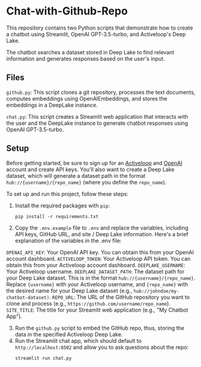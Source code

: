 # Chat-with-Github-Repo

This repository contains two Python scripts that demonstrate how to create a chatbot using Streamlit, OpenAI GPT-3.5-turbo, and Activeloop's Deep Lake.

The chatbot searches a dataset stored in Deep Lake to find relevant information and generates responses based on the user's input.

## Files

`github.py`: This script clones a git repository, processes the text documents, computes embeddings using OpenAIEmbeddings, and stores the embeddings in a DeepLake instance.

`chat.py`: This script creates a Streamlit web application that interacts with the user and the DeepLake instance to generate chatbot responses using OpenAI GPT-3.5-turbo.

## Setup

Before getting started, be sure to sign up for an [Activeloop](https://www.activeloop.ai/) and [OpenAI](https://openai.com/) account and create API keys. You'll also want to create a Deep Lake dataset, which will generate a dataset path in the format `hub://{username}/{repo_name}` (where you define the `repo_name`).

To set up and run this project, follow these steps:

1. Install the required packages with `pip`:
   ```
   pip install -r requirements.txt
   ```
2. Copy the `.env.example` file to `.env` and replace the variables, including API keys, GitHub URL, and site / Deep Lake information. Here's a brief explanation of the variables in the .env file:

`OPENAI_API_KEY`: Your OpenAI API key. You can obtain this from your OpenAI account dashboard.
`ACTIVELOOP_TOKEN`: Your Activeloop API token. You can obtain this from your Activeloop account dashboard.
`DEEPLAKE_USERNAME`: Your Activeloop username.
`DEEPLAKE_DATASET_PATH`: The dataset path for your Deep Lake dataset. This is in the format `hub://{username}/{repo_name}`. Replace `{username}` with your Activeloop username, and `{repo_name}` with the desired name for your Deep Lake dataset (e.g., `hub://johndoe/my-chatbot-dataset)`.
`REPO_URL`: The URL of the GitHub repository you want to clone and process (e.g., `https://github.com/username/repo_name`).
`SITE_TITLE`: The title for your Streamlit web application (e.g., "My Chatbot App").

3. Run the `github.py` script to embed the GitHub repo, thus, storing the data in the specified Activeloop Deep Lake.
4. Run the Streamlit chat app, which should default to `http://localhost:8502` and allow you to ask questions about the repo:
   ```
   streamlit run chat.py
   ```
